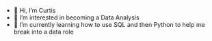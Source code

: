 - 👋 Hi, I’m Curtis
- 👀 I’m interested in becoming a Data Analysis
- 🌱 I’m currently learning how to use SQL and then Python to help me break into a data role


<!---
cmagee511/cmagee511 is a ✨ special ✨ repository because its `README.md` (this file) appears on your GitHub profile.
You can click the Preview link to take a look at your changes.
--->

